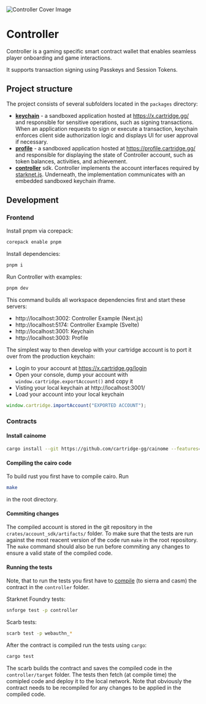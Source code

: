 ![Controller Cover Image](.github/cover.png)

# Controller

Controller is a gaming specific smart contract wallet that enables seamless
player onboarding and game interactions.

It supports transaction signing using Passkeys and Session Tokens.

## Project structure

The project consists of several subfolders located in the `packages` directory:

- **[keychain](packages/keychain)** - a sandboxed application hosted at
  https://x.cartridge.gg/ and responsible for sensitive operations, such as
  signing transactions. When an application requests to sign or execute a
  transaction, keychain enforces client side authorization logic and displays UI
  for user approval if necessary.
- **[profile](packages/profile)** - a sandboxed application hosted at
  https://profile.cartridge.gg/ and responsible for displaying the state of
  Controller account, such as token balances, activities, and achievement.
- **[controller](packages/controller)** sdk. Controller implements the account
  interfaces required by [starknet.js](https://github.com/0xs34n/starknet.js).
  Underneath, the implementation communicates with an embedded sandboxed
  keychain iframe.

## Development

### Frontend

Install pnpm via corepack:

```sh
corepack enable pnpm
```

Install dependencies:

```sh
pnpm i
```

Run Controller with examples:

```sh
pnpm dev
```

This command builds all workspace dependencies first and start these servers:

- http://localhost:3002: Controller Example (Next.js)
- http://localhost:5174: Controller Example (Svelte)
- http://localhost:3001: Keychain
- http://localhost:3003: Profile

The simplest way to then develop with your cartridge account is to port it over
from the production keychain:

- Login to your account at https://x.cartridge.gg/login
- Open your console, dump your account with `window.cartridge.exportAccount()`
  and copy it
- Visting your local keychain at http://localhost:3001/
- Load your account into your local keychain

```js
window.cartridge.importAccount("EXPORTED ACCOUNT");
```

### Contracts

#### Install cainome

```bash
cargo install --git https://github.com/cartridge-gg/cainome --features="build-binary"
```

#### Compiling the cairo code

To build rust you first have to compile cairo. Run

```bash
make
```

in the root directory.

#### Commiting changes

The compiled account is stored in the git repository in the
`crates/account_sdk/artifacts/` folder. To make sure that the tests are run
against the most reacent version of the code run `make` in the root repository.
The `make` command should also be run before commiting any changes to ensure a
valid state of the compiled code.

#### Running the tests

Note, that to run the tests you first have to
[compile](#compiling-the-cairo-code) (to sierra and casm) the contract in the
`controller` folder.

Starknet Foundry tests:

```bash
snforge test -p controller
```

Scarb tests:

```bash
scarb test -p webauthn_*
```

After the contract is compiled run the tests using `cargo`:

```bash
cargo test
```

The scarb builds the contract and saves the compiled code in the
`controller/target` folder. The tests then fetch (at compile time) the comipled
code and deploy it to the local network. Note that obviously the contract needs
to be recompiled for any changes to be applied in the compiled code.
